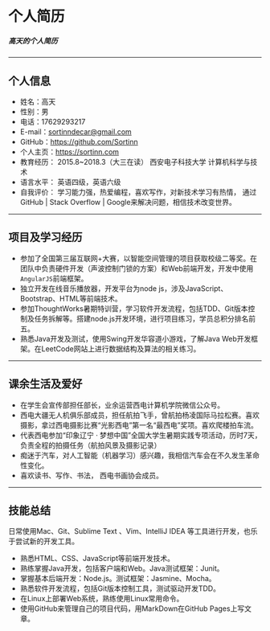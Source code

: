 # 个人简历
##### 高天的个人简历
---
## 个人信息
- 姓名：高天
- 性别：男
- 电话：17629293217
- E-mail：sortinndecar@gmail.com
- GitHub：https://github.com/Sortinn
- 个人主页：https://sortinn.com
- 教育经历：
2015.8~2018.3（大三在读）
西安电子科技大学 计算机科学与技术
- 语言水平：
英语四级，英语六级
- 自我评价：
学习能力强，热爱编程，喜欢写作，对新技术学习有热情， 通过GitHub | Stack Overflow | Google来解决问题，相信技术改变世界。
---
## 项目及学习经历

- 参加了全国第三届互联网+大赛，以智能空间管理的项目获取校级二等奖。在团队中负责硬件开发（声波控制门锁的方案）和Web前端开发，开发中使用`AngularJS`前端框架。
- 独立开发在线音乐播放器，开发平台为node js，涉及JavaScript、Bootstrap、HTML等前端技术。
- 参加ThoughtWorks暑期特训营，学习软件开发流程，包括TDD、Git版本控制及任务拆解等。搭建node.js开发环境，进行项目练习，学员总积分排名前五。
- 熟悉Java开发及测试，使用Swing开发华容道小游戏，了解Java Web开发框架。在LeetCode网站上进行数据结构及算法的相关练习。

---

## 课余生活及爱好
- 在学生会宣传部担任部长，业余运营西电计算机学院微信公众号。
- 西电大疆无人机俱乐部成员，担任航拍飞手，曾航拍杨凌国际马拉松赛。喜欢摄影，拿过西电摄影比赛“光影西电”第一名“最西电”奖项。喜欢爬楼拍车流。
- 代表西电参加“印象辽宁 · 梦想中国”全国大学生暑期实践专项活动，历时7天，负责全程的拍摄任务（航拍风景及摄影记录）
- 痴迷于汽车，对人工智能（机器学习）感兴趣，我相信汽车会在不久发生革命性变化。
- 喜欢读书、写作、书法， 西电书画协会成员。

---
## 技能总结
日常使用Mac、Git、Sublime Text 、Vim、IntelliJ IDEA 等工具进行开发，也乐于尝试新的开发工具。

- 熟悉HTML、CSS、JavaScript等前端开发技术。
- 熟练掌握Java开发，包括客户端和Web。Java测试框架：Junit。
- 掌握基本后端开发：Node.js。测试框架：Jasmine、Mocha。
- 熟悉软件开发流程，包括Git版本控制工具，测试驱动开发TDD。
- 在Linux上部署Web系统，熟练使用Linux常用命令。
- 使用GitHub来管理自己的项目代码，用MarkDown在GitHub Pages上写文章。


